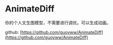 # AnimateDiff

你的个人文生图模型，不需要进行调优。可以生成动画。

github: [https://github.com/guoyww/AnimateDiff](https://github.com/guoyww/AnimateDiff)